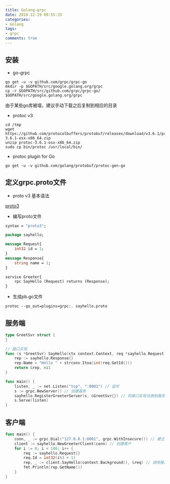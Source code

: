 ```yaml
---
title: Golang-grpc
date: 2018-12-19 09:55:33
categories:
- Golang
tags:
- grpc
comments: true
---
```


## 安装

* go-grpc

```shell
go get -u -v github.com/grpc/grpc-go
mkdir -p $GOPATH/src/google.golang.org/grpc
cp -r $GOPATH/src/github.com/grpc/grpc-go/ $GOPATH/src/google.golang.org/grpc
```

由于某些go库被墙，建议手动下载之后复制到相应的目录

* protoc v3

```shell
cd /tmp
wget https://github.com/protocolbuffers/protobuf/releases/download/v3.6.1/protoc-3.6.1-osx-x86_64.zip
unzip protoc-3.6.1-osx-x86_64.zip
sudo cp bin/protoc /usr/local/bin/
```

* protoc plugin for Go

```shell
go get -u -v github.com/golang/protobuf/protoc-gen-go
```

## 定义grpc.proto文件

* proto v3 基本语法

[proto3](https://developers.google.com/protocol-buffers/docs/proto3)

* 编写proto文件

```proto
syntax = "proto3";

package sayhello;

message Request{
    int32 id = 1;
}
message Response{
    string name = 1;
}

service Greeter{
    rpc SayHello (Request) returns (Response);
}
```

* 生成pb.go文件

```shell
protoc --go_out=plugins=grpc:. sayhello.proto
```

## 服务端

```Go
type GreetSvr struct {
}

// 接口实现
func (s *GreetSvr) SayHello(ctx context.Context, req *sayhello.Request) (*sayhello.Response, error) {
    rep := sayhello.Response{}
    rep.Name = "Hello " + strconv.Itoa(int(req.GetId()))
    return &rep, nil
}

func main() {
    listen, _ := net.Listen("tcp", ":8001") // 监听
    s := grpc.NewServer() // 创建服务
    sayhello.RegisterGreeterServer(s, &GreetSvr{}) // 将接口实现注册到服务中
    s.Serve(listen)
}
```

## 客户端

```Go
func main() {
    conn, _ := grpc.Dial("127.0.0.1:8001", grpc.WithInsecure()) // 建立连接
    client := sayhello.NewGreeterClient(conn) // 创建客户
    for i := 0; i < 100; i++ {
        req := sayhello.Request{}
        req.Id = int32(i%3 + 1)
        rep, _ := client.SayHello(context.Background(), &req) // 调用接口
        fmt.Println(rep.GetName())
    }
}
```
